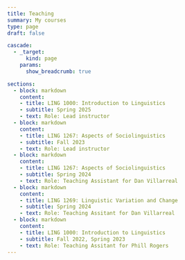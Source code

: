 ```yaml
---
title: Teaching
summary: My courses
type: page
draft: false

cascade:
  - _target:
      kind: page
    params:
      show_breadcrumb: true

sections:
  - block: markdown
    content:
    - title: LING 1000: Introduction to Linguistics
    - subtitle: Spring 2025
    - text: Role: Lead instructor
  - block: markdown
    content:
    - title: LING 1267: Aspects of Sociolinguistics
    - subtitle: Fall 2023
    - text: Role: Lead instructor
  - block: markdown
    content:
    - title: LING 1267: Aspects of Sociolinguistics
    - subtitle: Spring 2024
    - text: Role: Teaching Assistant for Dan Villarreal
  - block: markdown
    content:
    - title: LING 1269: Linguistic Variation and Change
    - subtitle: Spring 2024
    - text: Role: Teaching Assitant for Dan Villarreal
  - block: markdown
    content:
    - title: LING 1000: Introduction to Linguistics
    - subtitle: Fall 2022, Spring 2023
    - text: Role: Teaching Assitant for Phill Rogers
---
```


